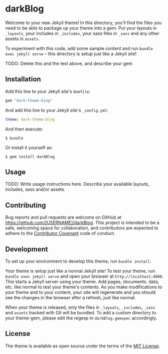 # darkBlog

Welcome to your new Jekyll theme! In this directory, you'll find the files you need to be able to package up your theme into a gem. Put your layouts in `_layouts`, your includes in `_includes`, your sass files in `_sass` and any other assets in `assets`.

To experiment with this code, add some sample content and run `bundle exec jekyll serve` – this directory is setup just like a Jekyll site!

TODO: Delete this and the text above, and describe your gem

## Installation

Add this line to your Jekyll site's `Gemfile`:

```ruby
gem "dark-theme-blog"
```

And add this line to your Jekyll site's `_config.yml`:

```yaml
theme: dark-theme-blog
```

And then execute:

    $ bundle

Or install it yourself as:

    $ gem install darkBlog

## Usage

TODO: Write usage instructions here. Describe your available layouts, includes, sass and/or assets.

## Contributing

Bug reports and pull requests are welcome on GitHub at https://github.com/[USERNAME]/darkBlog. This project is intended to be a safe, welcoming space for collaboration, and contributors are expected to adhere to the [Contributor Covenant](https://www.contributor-covenant.org/) code of conduct.

## Development

To set up your environment to develop this theme, run `bundle install`.

Your theme is setup just like a normal Jekyll site! To test your theme, run `bundle exec jekyll serve` and open your browser at `http://localhost:4000`. This starts a Jekyll server using your theme. Add pages, documents, data, etc. like normal to test your theme's contents. As you make modifications to your theme and to your content, your site will regenerate and you should see the changes in the browser after a refresh, just like normal.

When your theme is released, only the files in `_layouts`, `_includes`, `_sass` and `assets` tracked with Git will be bundled.
To add a custom directory to your theme-gem, please edit the regexp in `darkBlog.gemspec` accordingly.

## License

The theme is available as open source under the terms of the [MIT License](https://opensource.org/licenses/MIT).
